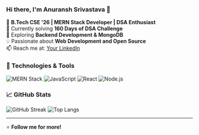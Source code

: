 ### Hi there, I'm Anuransh Srivastava 👋

🚀 **B.Tech CSE '26 | MERN Stack Developer | DSA Enthusiast**  
🔭 Currently solving **160 Days of DSA Challenge**  
🌱 Exploring **Backend Development & MongoDB**  
💡 Passionate about **Web Development and Open Source**  
📫 Reach me at: [Your LinkedIn](https://linkedin.com/in/your-profile)  

### 🔧 Technologies & Tools
![MERN Stack](https://img.shields.io/badge/-MERN-222?logo=mongodb&logoColor=white)
![JavaScript](https://img.shields.io/badge/-JavaScript-F7DF1E?logo=javascript&logoColor=black)
![React](https://img.shields.io/badge/-React-61DAFB?logo=react&logoColor=black)
![Node.js](https://img.shields.io/badge/-Node.js-339933?logo=node.js&logoColor=white)

### 📈 GitHub Stats
![GitHub Streak](https://github-readme-streak-stats.herokuapp.com/?user=Anuransh7&theme=dark&hide_border=true)
![Top Langs](https://github-readme-stats.vercel.app/api/top-langs/?username=Anuransh7&layout=compact&theme=dark)

---
⭐ **Follow me for more!**

